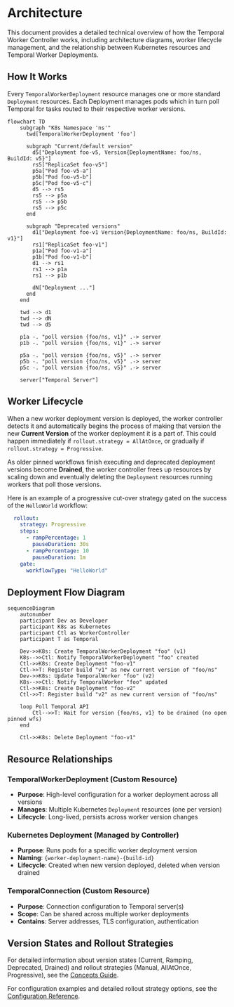 # Architecture

This document provides a detailed technical overview of how the Temporal Worker Controller works, including architecture diagrams, worker lifecycle management, and the relationship between Kubernetes resources and Temporal Worker Deployments.

## How It Works

Every `TemporalWorkerDeployment` resource manages one or more standard `Deployment` resources. Each Deployment manages pods which in turn poll Temporal for tasks routed to their respective worker versions.

```mermaid
flowchart TD
    subgraph "K8s Namespace 'ns'"
      twd[TemporalWorkerDeployment 'foo']
      
      subgraph "Current/default version"
        d5["Deployment foo-v5, Version{DeploymentName: foo/ns, BuildId: v5}"]
        rs5["ReplicaSet foo-v5"]
        p5a["Pod foo-v5-a"]
        p5b["Pod foo-v5-b"]
        p5c["Pod foo-v5-c"]
        d5 --> rs5
        rs5 --> p5a
        rs5 --> p5b
        rs5 --> p5c
      end

      subgraph "Deprecated versions"
        d1["Deployment foo-v1 Version{DeploymentName: foo/ns, BuildId: v1}"]
        rs1["ReplicaSet foo-v1"]
        p1a["Pod foo-v1-a"]
        p1b["Pod foo-v1-b"]
        d1 --> rs1
        rs1 --> p1a
        rs1 --> p1b

        dN["Deployment ..."]
      end
    end  

    twd --> d1
    twd --> dN
    twd --> d5

    p1a -. "poll version {foo/ns, v1}" .-> server
    p1b -. "poll version {foo/ns, v1}" .-> server

    p5a -. "poll version {foo/ns, v5}" .-> server
    p5b -. "poll version {foo/ns, v5}" .-> server
    p5c -. "poll version {foo/ns, v5}" .-> server

    server["Temporal Server"]
```

## Worker Lifecycle

When a new worker deployment version is deployed, the worker controller detects it and automatically begins the process of making that version the new **Current Version** of the worker deployment it is a part of. This could happen immediately if `rollout.strategy = AllAtOnce`, or gradually if `rollout.strategy = Progressive`.

As older pinned workflows finish executing and deprecated deployment versions become **Drained**, the worker controller frees up resources by scaling down and eventually deleting the `Deployment` resources running workers that poll those versions.

Here is an example of a progressive cut-over strategy gated on the success of the `HelloWorld` workflow:
```yaml
  rollout:
    strategy: Progressive
    steps:
      - rampPercentage: 1
        pauseDuration: 30s
      - rampPercentage: 10
        pauseDuration: 1m
    gate:
      workflowType: "HelloWorld"
```

## Deployment Flow Diagram

```mermaid
sequenceDiagram
    autonumber
    participant Dev as Developer
    participant K8s as Kubernetes
    participant Ctl as WorkerController
    participant T as Temporal

    Dev->>K8s: Create TemporalWorkerDeployment "foo" (v1)
    K8s-->>Ctl: Notify TemporalWorkerDeployment "foo" created
    Ctl->>K8s: Create Deployment "foo-v1"
    Ctl->>T: Register build "v1" as new current version of "foo/ns"
    Dev->>K8s: Update TemporalWorker "foo" (v2)
    K8s-->>Ctl: Notify TemporalWorker "foo" updated
    Ctl->>K8s: Create Deployment "foo-v2"
    Ctl->>T: Register build "v2" as new current version of "foo/ns"
    
    loop Poll Temporal API
        Ctl-->>T: Wait for version {foo/ns, v1} to be drained (no open pinned wfs)
    end
    
    Ctl->>K8s: Delete Deployment "foo-v1"
```

## Resource Relationships

### TemporalWorkerDeployment (Custom Resource)
- **Purpose**: High-level configuration for a worker deployment across all versions
- **Manages**: Multiple Kubernetes `Deployment` resources (one per version)
- **Lifecycle**: Long-lived, persists across worker version changes

### Kubernetes Deployment (Managed by Controller)
- **Purpose**: Runs pods for a specific worker deployment version
- **Naming**: `{worker-deployment-name}-{build-id}`
- **Lifecycle**: Created when new version deployed, deleted when version drained

### TemporalConnection (Custom Resource)
- **Purpose**: Connection configuration to Temporal server(s)
- **Scope**: Can be shared across multiple worker deployments
- **Contains**: Server addresses, TLS configuration, authentication

## Version States and Rollout Strategies

For detailed information about version states (Current, Ramping, Deprecated, Drained) and rollout strategies (Manual, AllAtOnce, Progressive), see the [Concepts Guide](concepts.md).

For configuration examples and detailed rollout strategy options, see the [Configuration Reference](configuration.md).
